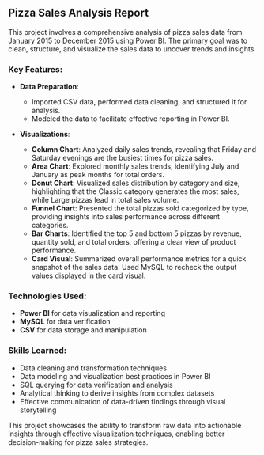 ## Pizza Sales Analysis Report

This project involves a comprehensive analysis of pizza sales data from January 2015 to December 2015 using Power BI. The primary goal was to clean, structure, and visualize the sales data to uncover trends and insights.

### Key Features:

- **Data Preparation**: 
  - Imported CSV data, performed data cleaning, and structured it for analysis.
  - Modeled the data to facilitate effective reporting in Power BI.

- **Visualizations**:
  - **Column Chart**: Analyzed daily sales trends, revealing that Friday and Saturday evenings are the busiest times for pizza sales.
  - **Area Chart**: Explored monthly sales trends, identifying July and January as peak months for total orders.
  - **Donut Chart**: Visualized sales distribution by category and size, highlighting that the Classic category generates the most sales, while Large pizzas lead in total sales volume.
  - **Funnel Chart**: Presented the total pizzas sold categorized by type, providing insights into sales performance across different categories.
  - **Bar Charts**: Identified the top 5 and bottom 5 pizzas by revenue, quantity sold, and total orders, offering a clear view of product performance.
  - **Card Visual**: Summarized overall performance metrics for a quick snapshot of the sales data. Used MySQL to recheck the output values displayed in the card visual.

### Technologies Used:
- **Power BI** for data visualization and reporting
- **MySQL** for data verification
- **CSV** for data storage and manipulation

### Skills Learned:
- Data cleaning and transformation techniques
- Data modeling and visualization best practices in Power BI
- SQL querying for data verification and analysis
- Analytical thinking to derive insights from complex datasets
- Effective communication of data-driven findings through visual storytelling

This project showcases the ability to transform raw data into actionable insights through effective visualization techniques, enabling better decision-making for pizza sales strategies.

